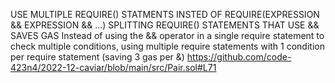 USE MULTIPLE REQUIRE() STATMENTS INSTED OF REQUIRE(EXPRESSION && EXPRESSION && ...)
SPLITTING REQUIRE() STATEMENTS THAT USE && SAVES GAS
Instead of using the && operator in a single require statement to check multiple conditions, using multiple require statements with 1 condition per require statement (saving 3 gas per &) 
https://github.com/code-423n4/2022-12-caviar/blob/main/src/Pair.sol#L71